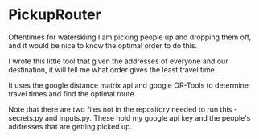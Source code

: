 # PickupRouter

Oftentimes for waterskiing I am picking people up and dropping them off, and it would be nice to know the optimal order to do this.

I wrote this little tool that given the addresses of everyone and our destination, it will tell me what order gives the least travel time.

It uses the google distance matrix api and google OR-Tools to determine travel times and find the optimal route.

Note that there are two files not in the repository needed to run this - secrets.py and inputs.py. These hold my google api key and the people's addresses that are getting picked up.
